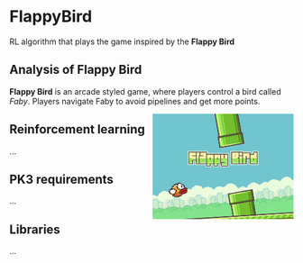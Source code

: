 # FlappyBird
RL algorithm that plays the game inspired by the **Flappy Bird**

## Analysis of Flappy Bird

**Flappy Bird** is an arcade styled game, where players control a bird called *Faby*. Players navigate Faby to avoid pipelines and get more points.

<img src="./assets/flappy-bird.jpeg" width="250" align="right">

## Reinforcement learning
...

## PK3 requirements
...

## Libraries
...
